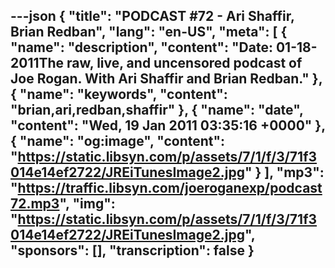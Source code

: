 ---json
{
  "title": "PODCAST #72 - Ari Shaffir, Brian Redban",
  "lang": "en-US",
  "meta": [
    {
      "name": "description",
      "content": "Date: 01-18-2011The raw, live, and uncensored podcast of Joe Rogan. With Ari Shaffir and Brian Redban."
    },
    {
      "name": "keywords",
      "content": "brian,ari,redban,shaffir"
    },
    {
      "name": "date",
      "content": "Wed, 19 Jan 2011 03:35:16 +0000"
    },
    {
      "name": "og:image",
      "content": "https://static.libsyn.com/p/assets/7/1/f/3/71f3014e14ef2722/JREiTunesImage2.jpg"
    }
  ],
  "mp3": "https://traffic.libsyn.com/joeroganexp/podcast72.mp3",
  "img": "https://static.libsyn.com/p/assets/7/1/f/3/71f3014e14ef2722/JREiTunesImage2.jpg",
  "sponsors": [],
  "transcription": false
}
---
<episode-header />

<timemark seconds="0" />

<transcribe-call-to-action />

<episode-footer />